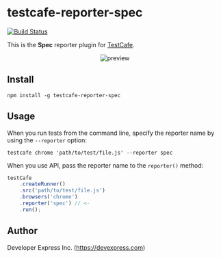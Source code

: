 # testcafe-reporter-spec
[![Build Status](https://travis-ci.org/DevExpress/testcafe-reporter-spec.svg)](https://travis-ci.org/DevExpress/testcafe-reporter-spec)

This is the **Spec** reporter plugin for [TestCafe](http://devexpress.github.io/testcafe).

<p align="center">
    <img src="https://raw.github.com/DevExpress/testcafe-reporter-spec/master/media/preview.png" alt="preview" />
</p>

## Install

```
npm install -g testcafe-reporter-spec
```

## Usage

When you run tests from the command line, specify the reporter name by using the `--reporter` option:

```
testcafe chrome 'path/to/test/file.js' --reporter spec
```


When you use API, pass the reporter name to the `reporter()` method:

```js
testCafe
    .createRunner()
    .src('path/to/test/file.js')
    .browsers('chrome')
    .reporter('spec') // <-
    .run();
```

## Author
Developer Express Inc. (https://devexpress.com)

